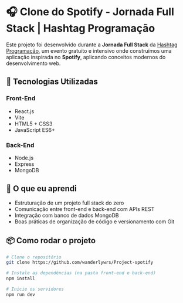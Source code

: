 # 🎧 Clone do Spotify - Jornada Full Stack | Hashtag Programação

Este projeto foi desenvolvido durante a **Jornada Full Stack** da [Hashtag Programação](https://www.hashtagtreinamentos.com), um evento gratuito e intensivo onde construímos uma aplicação inspirada no **Spotify**, aplicando conceitos modernos do desenvolvimento web.

## 🚀 Tecnologias Utilizadas

### Front-End
- React.js
- Vite
- HTML5 + CSS3
- JavaScript ES6+

### Back-End
- Node.js
- Express
- MongoDB

## 🧠 O que eu aprendi

- Estruturação de um projeto full stack do zero
- Comunicação entre front-end e back-end com APIs REST
- Integração com banco de dados MongoDB
- Boas práticas de organização de código e versionamento com Git

## 📦 Como rodar o projeto

```bash
# Clone o repositório
git clone https://github.com/wanderlywrs/Project-spotify

# Instale as dependências (na pasta front-end e back-end)
npm install

# Inicie os servidores
npm run dev
